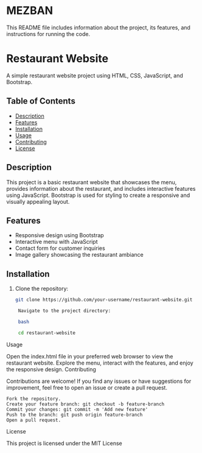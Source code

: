 # MEZBAN
This README file includes information about the project, its features, and instructions for running the code.
# Restaurant Website

A simple restaurant website project using HTML, CSS, JavaScript, and Bootstrap.

## Table of Contents

- [Description](#description)
- [Features](#features)
- [Installation](#installation)
- [Usage](#usage)
- [Contributing](#contributing)
- [License](#license)

## Description

This project is a basic restaurant website that showcases the menu, provides information about the restaurant, and includes interactive features using JavaScript. Bootstrap is used for styling to create a responsive and visually appealing layout.

## Features

- Responsive design using Bootstrap
- Interactive menu with JavaScript
- Contact form for customer inquiries
- Image gallery showcasing the restaurant ambiance

## Installation

1. Clone the repository:

   ```bash
   git clone https://github.com/your-username/restaurant-website.git

    Navigate to the project directory:

    bash

    cd restaurant-website

Usage

Open the index.html file in your preferred web browser to view the restaurant website. Explore the menu, interact with the features, and enjoy the responsive design.
Contributing

Contributions are welcome! If you find any issues or have suggestions for improvement, feel free to open an issue or create a pull request.

    Fork the repository.
    Create your feature branch: git checkout -b feature-branch
    Commit your changes: git commit -m 'Add new feature'
    Push to the branch: git push origin feature-branch
    Open a pull request.

License

This project is licensed under the MIT License
